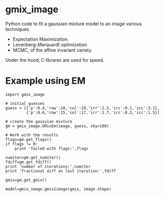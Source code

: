 gmix_image
==========

Python code to fit a gaussian mixture model to an image various techniques.

- Expectation Maximization.
- Levenberg-Marquardt optimization
- MCMC, of the affine invariant variety.

Under the hood, C librares are used for speed.

Example using EM
================

    import gmix_image

    # initial guesses
    guess = [{'p':0.4,'row':10,'col':10,'irr':2.5,'irc':0.1,'icc':3.1},
             {'p':0.6,'row':15,'col':17,'irr':1.7,'irc':0.3,'icc':1.5}]

    # create the gaussian mixture
    gm = gmix_image.GMixEm(image, guess, sky=100)

    # Work with the results
    flags=gm.get_flags()
    if flags != 0:
        print 'failed with flags:',flags

    numiter=gm.get_numiter()
    fdiff=gm.get_fdiff()
    print 'number of iterations:',numiter
    print 'fractional diff on last iteration:',fdiff

    gmix=gm.get_gmix()
    
    model=gmix_image.gmix2image(gmix, image.shape)

